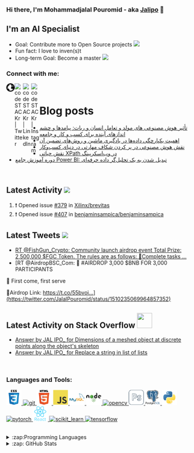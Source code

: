 ### Hi there, I'm Mohammadjalal Pouromid - aka [Jalipo][website] 👋
## I'm an AI Specialist

 
- Goal: Contribute more to Open Source projects <img src="https://media.giphy.com/media/WUlplcMpOCEmTGBtBW/giphy.gif" width="30">
- Fun fact: I love to inven(s)t
- Long-term Goal: Become a master <img src="https://media.giphy.com/media/BMyEGC1ZzwS6W2cc5n/giphy.gif"  width="30" >

### Connect with me:

[<img align="left" alt="codeSTACKr.com" width="22px" src="https://raw.githubusercontent.com/iconic/open-iconic/master/svg/globe.svg" />][website]
[<img align="left" alt="codeSTACKr | Twitter" width="22px" src="https://cdn.jsdelivr.net/npm/simple-icons@v3/icons/twitter.svg" />][twitter]
[<img align="left" alt="codeSTACKr | LinkedIn" width="22px" src="https://cdn.jsdelivr.net/npm/simple-icons@v3/icons/linkedin.svg" />][linkedin]
[<img align="left" alt="codeSTACKr | Instagram" width="22px" src="https://cdn.jsdelivr.net/npm/simple-icons@v3/icons/instagram.svg" />][instagram]

<br />

# Blog posts
<!-- BLOG-POST-LIST:START -->
- [تأثیر هوش مصنوعی های مولد و تعامل انسان و ربات: پیامدها و چشم اندازهای آینده برای کسب و کار و جامعه](https://cyberuni.ir/blog/%D8%AA%D8%A3%D8%AB%DB%8C%D8%B1-%D9%87%D9%88%D8%B4-%D9%85%D8%B5%D9%86%D9%88%D8%B9%DB%8C-%D9%87%D8%A7%DB%8C-%D9%85%D9%88%D9%84%D8%AF-%D9%88-%D8%AA%D8%B9%D8%A7%D9%85%D9%84-%D8%A7%D9%86%D8%B3%D8%A7%D9%86-%D9%88-%D8%B1%D8%A8%D8%A7%D8%AA-%D9%BE%DB%8C%D8%A7%D9%85%D8%AF%D9%87%D8%A7-%D9%88-%DA%86%D8%B4%D9%85-%D8%A7%D9%86%D8%AF%D8%A7%D8%B2%D9%87%D8%A7%DB%8C-%D8%A2%DB%8C%D9%86%D8%AF%D9%87-%D8%A8%D8%B1%D8%A7%DB%8C-%DA%A9%D8%B3%D8%A8-%D9%88-%DA%A9%D8%A7%D8%B1-%D9%88-%D8%AC%D8%A7%D9%85%D8%B9%D9%87/)
- [اهمیت یکپارچگی داده‌ها در یادگیری ماشین و روش‌های تضمین آن](https://cyberuni.ir/blog/%D8%A7%D9%87%D9%85%DB%8C%D8%AA-%DB%8C%DA%A9%D9%BE%D8%A7%D8%B1%DA%86%DA%AF%DB%8C-%D8%AF%D8%A7%D8%AF%D9%87%D9%87%D8%A7-%D8%AF%D8%B1-%DB%8C%D8%A7%D8%AF%DA%AF%DB%8C%D8%B1%DB%8C-%D9%85%D8%A7%D8%B4%DB%8C%D9%86-%D9%88-%D8%B1%D9%88%D8%B4%D9%87%D8%A7%DB%8C-%D8%AA%D8%B6%D9%85%DB%8C%D9%86-%D8%A2%D9%86/)
- [نقش هوش مصنوعی در پر کردن شکاف مهارتی در دنیای کسب‌وکار](https://cyberuni.ir/blog/%D9%86%D9%82%D8%B4-%D9%87%D9%88%D8%B4-%D9%85%D8%B5%D9%86%D9%88%D8%B9%DB%8C-%D8%AF%D8%B1-%D9%BE%D8%B1-%DA%A9%D8%B1%D8%AF%D9%86-%D8%B4%DA%A9%D8%A7%D9%81-%D9%85%D9%87%D8%A7%D8%B1%D8%AA%DB%8C-%D8%AF%D8%B1-%D8%AF%D9%86%DB%8C%D8%A7%DB%8C-%DA%A9%D8%B3%D8%A8%D9%88%DA%A9%D8%A7%D8%B1/)
- [نقش حیاتی XPath در وب‌اسکرپینگ](https://cyberuni.ir/blog/%D9%86%D9%82%D8%B4-%D8%AD%DB%8C%D8%A7%D8%AA%DB%8C-xpath-%D8%AF%D8%B1-%D9%88%D8%A8%D8%A7%D8%B3%DA%A9%D8%B1%D9%BE%DB%8C%D9%86%DA%AF/)
- [دوره آموزش جامع Power BI: تبدیل شدن به یک تحلیل‌گر داده حرفه‌ای](https://cyberuni.ir/blog/%D8%AF%D9%88%D8%B1%D9%87-%D8%A2%D9%85%D9%88%D8%B2%D8%B4-%D8%AC%D8%A7%D9%85%D8%B9-power-bi-%D8%AA%D8%A8%D8%AF%DB%8C%D9%84-%D8%B4%D8%AF%D9%86-%D8%A8%D9%87-%DB%8C%DA%A9-%D8%AA%D8%AD%D9%84%DB%8C%D9%84%DA%AF%D8%B1-%D8%AF%D8%A7%D8%AF%D9%87-%D8%AD%D8%B1%D9%81%D9%87%D8%A7%DB%8C/)
<!-- BLOG-POST-LIST:END -->


<br/>

## Latest Activity <img src="https://raw.githubusercontent.com/innng/innng/master/assets/kyubey.gif" width="80"> 
<!--START_SECTION:activity-->
1. ❗️ Opened issue [#379](https://github.com/Xilinx/brevitas/issues/379) in [Xilinx/brevitas](https://github.com/Xilinx/brevitas)
2. ❗️ Opened issue [#407](https://github.com/benjaminsampica/benjaminsampica/issues/407) in [benjaminsampica/benjaminsampica](https://github.com/benjaminsampica/benjaminsampica)
<!--END_SECTION:activity-->


## Latest Tweets <img src="https://media.giphy.com/media/26BRxIdjE82KNmVJm/giphy.gif" width="30"> 

<!-- TWITTER:START -->
- [RT @FishGun_Crypto: Community launch airdrop event
Total Prize: 2,500,000 $FGC Token. The rules are as follows:
🐡Complete tasks ...](https://twitter.com/JalalPouromid/status/1510434904487743493)
- [RT @AirdropBSC_Com: 🎁 #AIRDROP 3,000 $BNB FOR 3,000 PARTICIPANTS 

🎁 First come, first serve

🔗Airdrop Link: https://t.co/55bvoi...](https://twitter.com/JalalPouromid/status/1510235069964857352)
<!-- TWITTER:END -->

## Latest Activity on Stack Overflow  <img src="https://media.giphy.com/media/ule4vhcY1xEKQ/giphy.gif" height="40" width = '40'> 

<!-- STACKOVERFLOW:START -->
- [Answer by JAL IPO_ for Dimensions of a meshed object at discrete points along the object&#39;s skeleton](https://stackoverflow.com/questions/79000040/dimensions-of-a-meshed-object-at-discrete-points-along-the-objects-skeleton/79051975#79051975)
- [Answer by JAL IPO_ for Replace a string in list of lists](https://stackoverflow.com/questions/13781828/replace-a-string-in-list-of-lists/75055822#75055822)
<!-- STACKOVERFLOW:END -->

<br/>

  <h3 align="left">Languages and Tools:</h3>
<p align="left"> <a href="https://www.w3schools.com/css/" target="_blank"> <img src="https://raw.githubusercontent.com/devicons/devicon/master/icons/css3/css3-original-wordmark.svg" alt="css3" width="40" height="40"/> </a> <a href="https://git-scm.com/" target="_blank"> <img src="https://www.vectorlogo.zone/logos/git-scm/git-scm-icon.svg" alt="git" width="40" height="40"/> </a> <a href="https://www.w3.org/html/" target="_blank"> <img src="https://raw.githubusercontent.com/devicons/devicon/master/icons/html5/html5-original-wordmark.svg" alt="html5" width="40" height="40"/> </a> <a href="https://developer.mozilla.org/en-US/docs/Web/JavaScript" target="_blank"> <img src="https://raw.githubusercontent.com/devicons/devicon/master/icons/javascript/javascript-original.svg" alt="javascript" width="40" height="40"/> </a> <a href="https://www.mysql.com/" target="_blank"> <img src="https://raw.githubusercontent.com/devicons/devicon/master/icons/mysql/mysql-original-wordmark.svg" alt="mysql" width="40" height="40"/> </a> <a href="https://nodejs.org" target="_blank"> <img src="https://raw.githubusercontent.com/devicons/devicon/master/icons/nodejs/nodejs-original-wordmark.svg" alt="nodejs" width="40" height="40"/> </a> <a href="https://opencv.org/" target="_blank"> <img src="https://www.vectorlogo.zone/logos/opencv/opencv-icon.svg" alt="opencv" width="40" height="40"/> </a> <a href="https://www.photoshop.com/en" target="_blank"> <img src="https://raw.githubusercontent.com/devicons/devicon/master/icons/photoshop/photoshop-line.svg" alt="photoshop" width="40" height="40"/> </a> <a href="https://www.postgresql.org" target="_blank"> <img src="https://raw.githubusercontent.com/devicons/devicon/master/icons/postgresql/postgresql-original-wordmark.svg" alt="postgresql" width="40" height="40"/> </a> <a href="https://www.python.org" target="_blank"> <img src="https://raw.githubusercontent.com/devicons/devicon/master/icons/python/python-original.svg" alt="python" width="40" height="40"/> </a> <a href="https://pytorch.org/" target="_blank"> <img src="https://www.vectorlogo.zone/logos/pytorch/pytorch-icon.svg" alt="pytorch" width="40" height="40"/> </a> <a href="https://reactjs.org/" target="_blank"> <img src="https://raw.githubusercontent.com/devicons/devicon/master/icons/react/react-original-wordmark.svg" alt="react" width="40" height="40"/> </a> <a href="https://scikit-learn.org/" target="_blank"> <img src="https://upload.wikimedia.org/wikipedia/commons/0/05/Scikit_learn_logo_small.svg" alt="scikit_learn" width="40" height="40"/> </a> <a href="https://www.tensorflow.org" target="_blank"> <img src="https://www.vectorlogo.zone/logos/tensorflow/tensorflow-icon.svg" alt="tensorflow" width="40" height="40"/> </a> </p>

<br/>



<details>
  <summary>:zap:Programming Languages</summary>

  [![Top Langs](https://github-readme-stats.vercel.app/api/top-langs/?username=iamjalipo)](https://github.com/anuraghazra/github-readme-stats)

</details>

<details>
  <summary>:zap: GitHub Stats</summary>

  <img align="left" alt="jalipo" src="https://github-readme-stats.codestackr.vercel.app/api?username=iamjalipo&theme=vue&show_icons=true&hide_border=true" />

</details>




[website]: https://iamjalipo.github.io/
[twitter]: https://twitter.com/JalalPouromid
[instagram]: https://www.instagram.com/jalipo_/
[linkedin]: https://www.linkedin.com/in/mohammadjalal-pouromid-9568901b0

